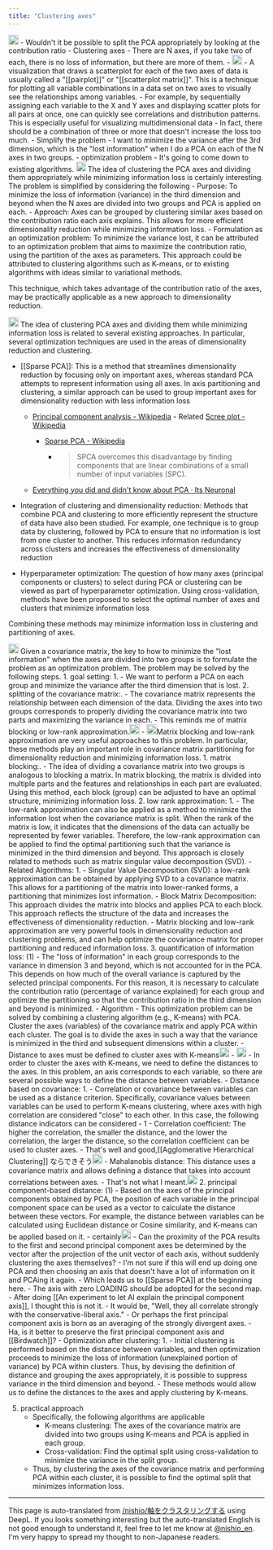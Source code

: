 ```yaml
---
title: "Clustering axes"
---
```


<img src='https://scrapbox.io/api/pages/nishio-en/nishio/icon' alt='nishio.icon' height="19.5"/>
- Wouldn't it be possible to split the PCA appropriately by looking at the contribution ratio
    - Clustering axes
    - There are N axes, if you take two of each, there is no loss of information, but there are more of them.
        - <img src='https://scrapbox.io/api/pages/nishio-en/gpt/icon' alt='gpt.icon' height="19.5"/>
            - A visualization that draws a scatterplot for each of the two axes of data is usually called a "[[pairplot]]" or "[[scatterplot matrix]]". This is a technique for plotting all variable combinations in a data set on two axes to visually see the relationships among variables.
            - For example, by sequentially assigning each variable to the X and Y axes and displaying scatter plots for all pairs at once, one can quickly see correlations and distribution patterns. This is especially useful for visualizing multidimensional data
    - In fact, there should be a combination of three or more that doesn't increase the loss too much.
    - Simplify the problem
        - I want to minimize the variance after the 3rd dimension, which is the "lost information" when I do a PCA on each of the N axes in two groups.
        - optimization problem
        - It's going to come down to existing algorithms.

<img src='https://scrapbox.io/api/pages/nishio-en/gpt/icon' alt='gpt.icon' height="19.5"/>
The idea of clustering the PCA axes and dividing them appropriately while minimizing information loss is certainly interesting. The problem is simplified by considering the following
- Purpose: To minimize the loss of information (variance) in the third dimension and beyond when the N axes are divided into two groups and PCA is applied on each.
- Approach: Axes can be grouped by clustering similar axes based on the contribution ratio each axis explains. This allows for more efficient dimensionality reduction while minimizing information loss.
- Formulation as an optimization problem: To minimize the variance lost, it can be attributed to an optimization problem that aims to maximize the contribution ratio, using the partition of the axes as parameters. This approach could be attributed to clustering algorithms such as K-means, or to existing algorithms with ideas similar to variational methods.

This technique, which takes advantage of the contribution ratio of the axes, may be practically applicable as a new approach to dimensionality reduction.

<img src='https://scrapbox.io/api/pages/nishio-en/gpt/icon' alt='gpt.icon' height="19.5"/>
The idea of clustering PCA axes and dividing them while minimizing information loss is related to several existing approaches. In particular, several optimization techniques are used in the areas of dimensionality reduction and clustering.

- [[Sparse PCA]]: This is a method that streamlines dimensionality reduction by focusing only on important axes, whereas standard PCA attempts to represent information using all axes. In axis partitioning and clustering, a similar approach can be used to group important axes for dimensionality reduction with less information loss
    - [Principal component analysis - Wikipedia](https://en.wikipedia.org/wiki/Principal_component_analysis)
            - Related [Scree plot - Wikipedia](https://en.wikipedia.org/wiki/Scree_plot)
        - [Sparse PCA - Wikipedia](https://en.wikipedia.org/wiki/Sparse_PCA)
            - > SPCA overcomes this disadvantage by finding components that are linear combinations of a small number of input variables (SPC).

    - [Everything you did and didn't know about PCA · Its Neuronal](https://alexhwilliams.info/itsneuronalblog/2016/03/27/pca/)

- Integration of clustering and dimensionality reduction: Methods that combine PCA and clustering to more efficiently represent the structure of data have also been studied. For example, one technique is to group data by clustering, followed by PCA to ensure that no information is lost from one cluster to another. This reduces information redundancy across clusters and increases the effectiveness of dimensionality reduction

- Hyperparameter optimization: The question of how many axes (principal components or clusters) to select during PCA or clustering can be viewed as part of hyperparameter optimization. Using cross-validation, methods have been proposed to select the optimal number of axes and clusters that minimize information loss

Combining these methods may minimize information loss in clustering and partitioning of axes.

<img src='https://scrapbox.io/api/pages/nishio-en/gpt/icon' alt='gpt.icon' height="19.5"/>
Given a covariance matrix, the key to how to minimize the "lost information" when the axes are divided into two groups is to formulate the problem as an optimization problem. The problem may be solved by the following steps.
1. goal setting: 1.
    - We want to perform a PCA on each group and minimize the variance after the third dimension that is lost.
2. splitting of the covariance matrix:.
    - The covariance matrix represents the relationship between each dimension of the data. Dividing the axes into two groups corresponds to properly dividing the covariance matrix into two parts and maximizing the variance in each.
        - This reminds me of matrix blocking or low-rank approximation.<img src='https://scrapbox.io/api/pages/nishio-en/nishio/icon' alt='nishio.icon' height="19.5"/>
        - <img src='https://scrapbox.io/api/pages/nishio-en/gpt/icon' alt='gpt.icon' height="19.5"/>Matrix blocking and low-rank approximation are very useful approaches to this problem. In particular, these methods play an important role in covariance matrix partitioning for dimensionality reduction and minimizing information loss.
            1. matrix blocking:.
                - The idea of dividing a covariance matrix into two groups is analogous to blocking a matrix. In matrix blocking, the matrix is divided into multiple parts and the features and relationships in each part are evaluated. Using this method, each block (group) can be adjusted to have an optimal structure, minimizing information loss.
            2. low rank approximation: 1.
                - The low-rank approximation can also be applied as a method to minimize the information lost when the covariance matrix is split. When the rank of the matrix is low, it indicates that the dimensions of the data can actually be represented by fewer variables. Therefore, the low-rank approximation can be applied to find the optimal partitioning such that the variance is minimized in the third dimension and beyond. This approach is closely related to methods such as matrix singular value decomposition (SVD).
            - Related Algorithms: 1.
                - Singular Value Decomposition (SVD): a low-rank approximation can be obtained by applying SVD to a covariance matrix. This allows for a partitioning of the matrix into lower-ranked forms, a partitioning that minimizes lost information.
                - Block Matrix Decomposition: This approach divides the matrix into blocks and applies PCA to each block. This approach reflects the structure of the data and increases the effectiveness of dimensionality reduction.
                - Matrix blocking and low-rank approximation are very powerful tools in dimensionality reduction and clustering problems, and can help optimize the covariance matrix for proper partitioning and reduced information loss.
3. quantification of information loss: (1)
    - The "loss of information" in each group corresponds to the variance in dimension 3 and beyond, which is not accounted for in the PCA. This depends on how much of the overall variance is captured by the selected principal components. For this reason, it is necessary to calculate the contribution ratio (percentage of variance explained) for each group and optimize the partitioning so that the contribution ratio in the third dimension and beyond is minimized.
- Algorithm
    - This optimization problem can be solved by combining a clustering algorithm (e.g., K-means) with PCA. Cluster the axes (variables) of the covariance matrix and apply PCA within each cluster. The goal is to divide the axes in such a way that the variance is minimized in the third and subsequent dimensions within a cluster.
        - Distance to axes must be defined to cluster axes with K-means<img src='https://scrapbox.io/api/pages/nishio-en/nishio/icon' alt='nishio.icon' height="19.5"/>
            - <img src='https://scrapbox.io/api/pages/nishio-en/gpt/icon' alt='gpt.icon' height="19.5"/>
                - In order to cluster the axes with K-means, we need to define the distances to the axes. In this problem, an axis corresponds to each variable, so there are several possible ways to define the distance between variables.
                    - Distance based on covariance: 1.
                        - Correlation or covariance between variables can be used as a distance criterion. Specifically, covariance values between variables can be used to perform K-means clustering, where axes with high correlation are considered "close" to each other. In this case, the following distance indicators can be considered
                            - 1 - Correlation coefficient: The higher the correlation, the smaller the distance, and the lower the correlation, the larger the distance, so the correlation coefficient can be used to cluster axes.
                                - That's well and good,[[Agglomerative Hierarchical Clustering]] ならできそう<img src='https://scrapbox.io/api/pages/nishio-en/nishio/icon' alt='nishio.icon' height="19.5"/>
                            - Mahalanobis distance: This distance uses a covariance matrix and allows defining a distance that takes into account correlations between axes.
                                - That's not what I meant.<img src='https://scrapbox.io/api/pages/nishio-en/nishio/icon' alt='nishio.icon' height="19.5"/>
                    2. principal component-based distance: (1)
                        - Based on the axes of the principal components obtained by PCA, the position of each variable in the principal component space can be used as a vector to calculate the distance between these vectors. For example, the distance between variables can be calculated using Euclidean distance or Cosine similarity, and K-means can be applied based on it.
                            - certainly<img src='https://scrapbox.io/api/pages/nishio-en/nishio/icon' alt='nishio.icon' height="19.5"/>
                                - Can the proximity of the PCA results to the first and second principal component axes be determined by the vector after the projection of the unit vector of each axis, without suddenly clustering the axes themselves?
                                - I'm not sure if this will end up doing one PCA and then choosing an axis that doesn't have a lot of information on it and PCAing it again.
                                    - Which leads us to [[Sparse PCA]] at the beginning here.
                                        - The axis with zero LOADING should be adopted for the second map.
                                    - After doing [[An experiment to let AI explain the principal component axis]], I thought this is not it.
                                - It would be, "Well, they all correlate strongly with the conservative-liberal axis."
                                - Or perhaps the first principal component axis is born as an averaging of the strongly divergent axes.
                                - Ha, is it better to preserve the first principal component axis and [[Birdwatch]]?
                    - Optimization after clustering: 1.
                        - Initial clustering is performed based on the distance between variables, and then optimization proceeds to minimize the loss of information (unexplained portion of variance) by PCA within clusters. Thus, by devising the definition of distance and grouping the axes appropriately, it is possible to suppress variance in the third dimension and beyond.
                    - These methods would allow us to define the distances to the axes and apply clustering by K-means.

5. practical approach
    - Specifically, the following algorithms are applicable
        - K-means clustering: The axes of the covariance matrix are divided into two groups using K-means and PCA is applied in each group.
        - Cross-validation: Find the optimal split using cross-validation to minimize the variance in the split group.
    - Thus, by clustering the axes of the covariance matrix and performing PCA within each cluster, it is possible to find the optimal split that minimizes information loss.

---
This page is auto-translated from [/nishio/軸をクラスタリングする](https://scrapbox.io/nishio/軸をクラスタリングする) using DeepL. If you looks something interesting but the auto-translated English is not good enough to understand it, feel free to let me know at [@nishio_en](https://twitter.com/nishio_en). I'm very happy to spread my thought to non-Japanese readers.